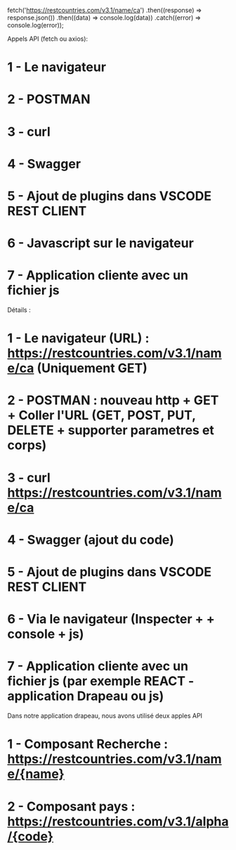 fetch('https://restcountries.com/v3.1/name/ca')
            .then((response) => response.json())
            .then((data) => console.log(data))
            .catch((error) => console.log(error));
			

Appels API (fetch ou axios): 

# 1 - Le navigateur 
# 2 - POSTMAN
# 3 - curl
# 4 - Swagger
# 5 - Ajout de plugins dans VSCODE REST CLIENT
# 6 - Javascript sur le navigateur 
# 7 - Application cliente avec un fichier js 


Détails : 

# 1 - Le navigateur (URL) : https://restcountries.com/v3.1/name/ca (Uniquement GET)
# 2 - POSTMAN : nouveau http + GET + Coller l'URL (GET, POST, PUT, DELETE + supporter parametres et corps)
# 3 - curl https://restcountries.com/v3.1/name/ca
# 4 - Swagger (ajout du code)
# 5 - Ajout de plugins dans VSCODE REST CLIENT
# 6 - Via le navigateur (Inspecter + + console + js) 
# 7 - Application cliente avec un fichier js  (par exemple REACT - application Drapeau ou js)



Dans notre application drapeau, nous avons utilisé deux apples API 
# 1 - Composant Recherche : https://restcountries.com/v3.1/name/{name}
# 2 - Composant pays : https://restcountries.com/v3.1/alpha/{code}
